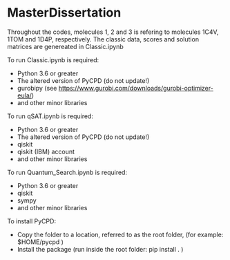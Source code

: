 # MasterDissertation

Throughout the codes, molecules 1, 2 and 3 is refering to molecules 1C4V, 1TOM and 1D4P, respectively.
The classic data, scores and solution matrices are genereated in Classic.ipynb

To run Classic.ipynb is required:

- Python 3.6 or greater
- The altered version of PyCPD  (do not update!)
- gurobipy (see https://www.gurobi.com/downloads/gurobi-optimizer-eula/)
- and other minor libraries

To run qSAT.ipynb is required:
- Python 3.6 or greater
- The altered version of PyCPD  (do not update!)
- qiskit
- qiskit (IBM) account
- and other minor libraries

To run Quantum_Search.ipynb is required:
- Python 3.6 or greater
- qiskit
- sympy
- and other minor libraries


To install PyCPD:

- Copy the folder to a location, referred to as the root folder, (for example: $HOME/pycpd )
- Install the package (run inside the root folder: pip install . )
